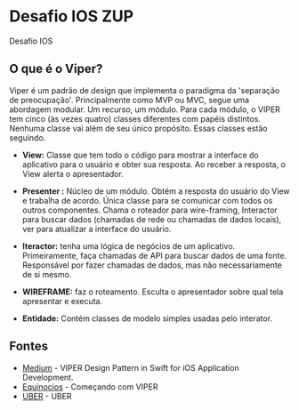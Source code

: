 # Desafio IOS ZUP
Desafio IOS 


## O que é o Viper?
Viper é um padrão de design que implementa o paradigma da 'separação de preocupação'. Principalmente como MVP ou MVC, segue uma abordagem modular. Um recurso, um módulo. Para cada módulo, o VIPER tem cinco (às vezes quatro) classes diferentes com papéis distintos. Nenhuma classe vai além de seu único propósito. Essas classes estão seguindo.

* **View:** Classe que tem todo o código para mostrar a interface do aplicativo para o usuário e obter sua resposta. Ao receber a resposta, o View alerta o apresentador.

* **Presenter :**  Núcleo de um módulo. Obtém a resposta do usuário do View e trabalha de acordo. Única classe para se comunicar com todos os outros componentes. Chama o roteador para wire-framing, Interactor para buscar dados (chamadas de rede ou chamadas de dados locais), ver para atualizar a interface do usuário.

* **Iteractor:**  tenha uma lógica de negócios de um aplicativo. Primeiramente, faça chamadas de API para buscar dados de uma fonte. Responsável por fazer chamadas de dados, mas não necessariamente de si mesmo.

* **WIREFRAME:**  faz o roteamento. Esculta o apresentador sobre qual tela apresentar e executa.

* **Entidade:** Contém classes de modelo simples usadas pelo interator.


## Fontes

* [Medium](https://medium.com/@smalam119/viper-design-pattern-for-ios-application-development-7a9703902af6) - VIPER Design Pattern in Swift for iOS Application Development.
* [Equinocios](http://equinocios.com/viper/2017/03/14/comecando-com-viper/) - Começando com VIPER
* [UBER](https://eng.uber.com/new-rider-app/) - UBER
